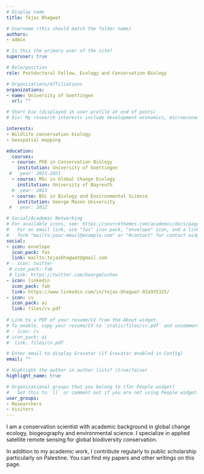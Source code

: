 ```yaml
---
# Display name
title: Tejas Bhagwat

# Username (this should match the folder name)
authors:
- admin

# Is this the primary user of the site?
superuser: true

# Role/position
role: Postdoctoral Fellow, Ecology and Conservation Biology

# Organizations/Affiliations
organizations:
- name: University of Goettingen
  url: ""

# Short bio (displayed in user profile at end of posts)
# bio: My research interests include development economics, microeconomics, and conflict studies.

interests:
- Wildlife conservation biology
- Geospatial mapping

education:
  courses:
  - course: PhD in Conservation Biology
    institution: University of Goettingen
 #   year: 2015-2021
  - course: MSc in Global Change Ecology
    institution: University of Bayreuth
  #  year: 2013
  - course: BSc in Biology and Environmental Science
    institution: George Mason University
 #   year: 2012

# Social/Academic Networking
# For available icons, see: https://sourcethemes.com/academic/docs/page-builder/#icons
#   For an email link, use "fas" icon pack, "envelope" icon, and a link in the
#   form "mailto:your-email@example.com" or "#contact" for contact widget.
social:
- icon: envelope
  icon_pack: fas
  link: mailto:tejasbhagwat@gmail.com
# - icon: twitter
 # icon_pack: fab
 # link: https://twitter.com/GeorgeCushen
- icon: linkedin
  icon_pack: fab
  link: https://www.linkedin.com/in/tejas-bhagwat-92a935325/
- icon: cv
  icon_pack: ai
  link: files/cv.pdf
  
# Link to a PDF of your resume/CV from the About widget.
# To enable, copy your resume/CV to `static/files/cv.pdf` and uncomment the lines below.
# - icon: cv
# icon_pack: ai
#  link: files/cv.pdf

# Enter email to display Gravatar (if Gravatar enabled in Config)
email: ""

# Highlight the author in author lists? (true/false)
highlight_name: true

# Organizational groups that you belong to (for People widget)
#   Set this to `[]` or comment out if you are not using People widget.
user_groups:
- Researchers
- Visitors
---
```


I am a conservation scientist with academic background in global change ecology, biogeography and environmental science. I specialize in applied satellite remote sensing for global biodiversity conservation.

In addition to my academic work, I contribute regularly to public scholarship particularly on Palestine. You can find my papers and other writings on this page. 
